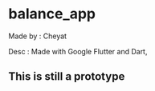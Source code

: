 # balance_app

Made by : Cheyat

Desc : Made with Google Flutter and Dart,

## This is still a prototype
